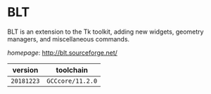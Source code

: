 # BLT

BLT is an extension to the Tk toolkit, adding new widgets,  geometry managers, and miscellaneous commands.

*homepage*: <http://blt.sourceforge.net/>

version | toolchain
--------|----------
``20181223`` | ``GCCcore/11.2.0``
